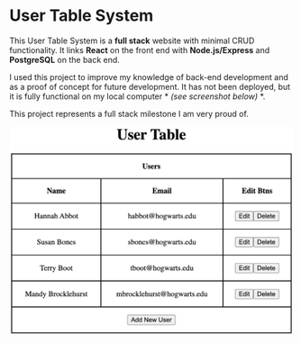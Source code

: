# User Table System
This User Table System is a **full stack** website with minimal CRUD functionality. It links **React** on the front end with **Node.js/Express** and **PostgreSQL** on the back end.

I used this project to improve my knowledge of back-end development and as a proof of concept for future development. It has not been deployed, but it is fully functional on my local computer * *(see screenshot below)* *.

This project represents a full stack milestone I am very proud of.

![User Table Screenshot](/user-table-screenshot.png)